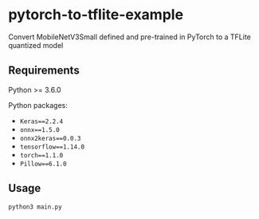 # pytorch-to-tflite-example
Convert MobileNetV3Small defined and pre-trained in PyTorch to a TFLite quantized model

## Requirements

Python >= 3.6.0

Python packages:

- `Keras==2.2.4`
- `onnx==1.5.0`
- `onnx2keras==0.0.3`
- `tensorflow==1.14.0`
- `torch==1.1.0`
- `Pillow==6.1.0`

## Usage

    python3 main.py
